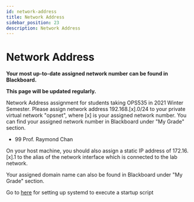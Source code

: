 ```yaml
---
id: network-address
title: Network Address
sidebar_position: 23
description: Network Address
---
```


# Network Address

**Your most up-to-date assigned network number can be found in Blackboard.** 

**This page will be updated regularly.**

Network Address assignment for students taking OPS535 in 2021 Winter Semester. Please assign network address 192.168.\[x\].0/24 to your private virtual network "opsnet", where \[x\] is your assigned network number. You can find your assigned network number in Blackboard under "My Grade" section.


- 99 Prof. Raymond Chan

On your host machine, you should also assign a static IP address of 172.16.[x].1 to the alias of the network interface which is connected to the lab network.

Your assigned domain name can also be found in Blackboard under "My Grade" section.

Go to [here](./startup-script-systemmd.md) for setting up systemd to execute a startup script
